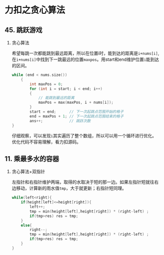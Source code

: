 # 力扣之贪心算法

## 45. 跳跃游戏

1. 贪心算法

    希望每跳一次都能跳到最远距离，所以在位置i时，能到达的距离是``i+nums[i]``,在``i+nums[i]``中找到下一跳最远的位置``maxpos``。用start和end维护位置``i``能到达的区间。

    ```C++
    while (end < nums.size())
        {
            int maxPos = 0;
            for (int i = start; i < end; i++)
            {
                // 能跳到最远的距离
                maxPos = max(maxPos, i + nums[i]);
            }
            start = end;      // 下一次起跳点范围开始的格子
            end = maxPos + 1; // 下一次起跳点范围结束的格子
            ans++;            // 跳跃次数
    }
    ```

    仔细观察，可以发现``i``其实遍历了整个数组，所以可以用一个循环进行优化。优化代码不容易理解，看力扣源码。

## 11. 乘最多水的容器

1. 贪心算法+双指针

    左指针和右指针维护两端，取得的水取决于短的那一边。如果左指针短就往右边移动，计算新的雨水值``tmp``，大于就更新；右指针短同理。

    ```C++
    while(left<right){
        if(height[left]<=height[right]){
            left++;
            tmp = min(height[left],height[right]) * (right-left) ; 
            if(tmp>res) res = tmp;
        }
        else{
            right--;
            tmp = min(height[left],height[right]) * (right-left) ; 
            if(tmp>res) res = tmp;
        }
    }
    ```
